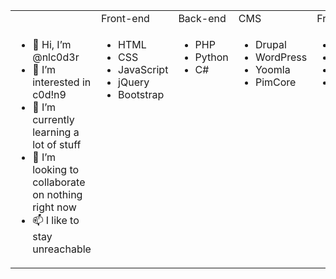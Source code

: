 <table width="100%">
	<tr><td></td><td>Front-end</td><td>Back-end</td><td>CMS</td><td>Frameworks</td></tr>
	<tr valign="top">
		<td>
			<ul>
				<li>👋 Hi, I’m @nlc0d3r</li>
				<li>👀 I’m interested in c0d!n9</li>
				<li>🌱 I’m currently learning a lot of stuff</li>
				<li>💞️ I’m looking to collaborate on nothing right now</li>
				<li>📫 I like to stay unreachable</li>
			</ul>
		</td>
		<td>
			<ul>
				<li>HTML</li>
				<li>CSS</li>
				<li>JavaScript</li>
				<li>jQuery</li>
				<li>Bootstrap</li>
			</ul>
		</td>
		<td>
			<ul>
				<li>PHP</li>
				<li>Python</li>
				<li>C#</li>
			</ul>
		</td>
		<td>
			<ul>
				<li>Drupal</li>
				<li>WordPress</li>
				<li>Yoomla</li>
				<li>PimCore</li>
			</ul>
		</td>
		<td>
			<ul>
				<li>Laravel</li>
				<li>Symfony</li>
				<li>Yii</li>
				<li>CodeIgniter</li>
			</ul>
		</td>
	</tr>
</table>
